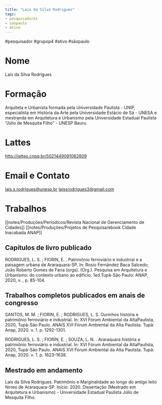 ```yaml
---
title: "Lais da Silva Rodrigues"
tags: 
- pesquisadores
- saopaulo
- ativo
---
```


#pesquisador #grupop4 #ativo #sãopaulo 

# Nome
Lais da Silva Rodrigues
# Formação
Arquiteta e Urbanista formada pela Universidade Paulista - UNIP, especialista em História da Arte pela Universidade Estácio de Sá - UNESA e mestranda em Arquitetura e Urbanismo pela Universidade Estadual Paulista “Júlio de Mesquita Filho” - UNESP Bauru.
# Lattes
http://lattes.cnpq.br/5021449091062609
# Email e Contato
[lais.s.rodrigues@unesp.br](mailto:lais.s.rodrigues@unesp.br) [laissrodrigues3@gmail.com](mailto:laissrodrigues3@gmail.com)
# Trabalhos
[[notes/Produções/Periodicos/Revista Nacional de Gerenciamento de Cidades]]
[[notes/Produções/Projetos de Pesquisa/ebook Cidade Inacabada ANAP]]

## Capítulos de livro publicado

RODRIGUES, L. S. ; FIORIN, E. . Patrimônio ferroviário e industrial e a paisagem urbana de Araraquara-SP. In: Rosio Fernández Baca Salcedo; João Roberto Gomes de Faria (orgs). (Org.). Pesquisa em Arquitetura e Urbanismo: do contexto urbano ao edifício. 1ed.Tupã-São Paulo: ANAP, 2020, v. , p. 85-104.


## Trabalhos completos publicados em anais de congresso

SANTOS, M. M. ; FIORIN, E. ; RODRIGUES, L. S. Ourinhos história e patrimônio ferroviário e industrial. In: XVI Fórum Ambiental da AltaPaulista, 2020, Tupã-São Paulo. ANAIS XVI Fórum Ambiental da Alta Paulista. Tupã: Anap, 2020. v. 1. p. 1292-1301.

  

RODRIGUES, L. S. ; FIORIN, E. ; SOUZA, L. N. . Araraquara história e patrimônio ferroviário e industrial. In: XVI Fórum Ambiental da AltaPaulista, 2020, Tupã-São Paulo. ANAIS XVI Fórum Ambiental da Alta Paulista. Tupã: Anap, 2020. v. 1. p. 1623-1638.

  

## Mestrado em andamento

Laís da Silva Rodrigues. Patrimônio e Marginalidade ao longo do antigo leito férreo de Araraquara-SP. Início: 2020. Dissertação (Mestrado em Arquitetura e Urbanismo) - Universidade Estadual Paulista Júlio de Mesquita Filho.